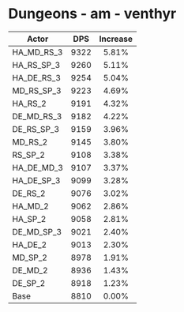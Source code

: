 # Dungeons - am - venthyr
| Actor | DPS | Increase |
|---|:---:|:---:|
|HA_MD_RS_3|9322|5.81%|
|HA_RS_SP_3|9260|5.11%|
|HA_DE_RS_3|9254|5.04%|
|MD_RS_SP_3|9223|4.69%|
|HA_RS_2|9191|4.32%|
|DE_MD_RS_3|9182|4.22%|
|DE_RS_SP_3|9159|3.96%|
|MD_RS_2|9145|3.80%|
|RS_SP_2|9108|3.38%|
|HA_DE_MD_3|9107|3.37%|
|HA_DE_SP_3|9099|3.28%|
|DE_RS_2|9076|3.02%|
|HA_MD_2|9062|2.86%|
|HA_SP_2|9058|2.81%|
|DE_MD_SP_3|9021|2.40%|
|HA_DE_2|9013|2.30%|
|MD_SP_2|8978|1.91%|
|DE_MD_2|8936|1.43%|
|DE_SP_2|8918|1.23%|
|Base|8810|0.00%|
